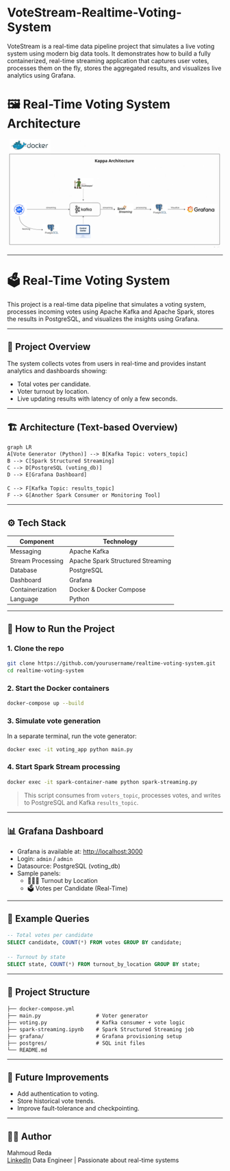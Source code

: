 # VoteStream-Realtime-Voting-System
VoteStream is a real-time data pipeline project that simulates a live voting system using modern big data tools.  It demonstrates how to build a fully containerized, real-time streaming application that captures user votes, processes them on the fly, stores the aggregated results, and visualizes live analytics using Grafana. 


# 🖼️ Real-Time Voting System Architecture

![Real-Time Voting System Architecture](Images/Kappa_Architecture.png)





---

# 🗳️ Real-Time Voting System

This project is a real-time data pipeline that simulates a voting system, processes incoming votes using Apache Kafka and Apache Spark, stores the results in PostgreSQL, and visualizes the insights using Grafana.

---

## 📌 Project Overview

The system collects votes from users in real-time and provides instant analytics and dashboards showing:

- Total votes per candidate.
- Voter turnout by location.
- Live updating results with latency of only a few seconds.

---

## 🏗️ Architecture (Text-based Overview)

```mermaid
graph LR
A[Vote Generator (Python)] --> B[Kafka Topic: voters_topic]
B --> C[Spark Structured Streaming]
C --> D[PostgreSQL (voting_db)]
D --> E[Grafana Dashboard]

C --> F[Kafka Topic: results_topic] 
F --> G[Another Spark Consumer or Monitoring Tool]
```

---

## ⚙️ Tech Stack

| Component        | Technology                  |
|------------------|-----------------------------|
| Messaging        | Apache Kafka                |
| Stream Processing| Apache Spark Structured Streaming |
| Database         | PostgreSQL                  |
| Dashboard        | Grafana                     |
| Containerization | Docker & Docker Compose     |
| Language         | Python                      |

---

## 🚀 How to Run the Project

### 1. Clone the repo
```bash
git clone https://github.com/yourusername/realtime-voting-system.git
cd realtime-voting-system
```

### 2. Start the Docker containers
```bash
docker-compose up --build
```

### 3. Simulate vote generation
In a separate terminal, run the vote generator:
```bash
docker exec -it voting_app python main.py
```

### 4. Start Spark Stream processing
```bash
docker exec -it spark-container-name python spark-streaming.py
```

> This script consumes from `voters_topic`, processes votes, and writes to PostgreSQL and Kafka `results_topic`.

---

## 📊 Grafana Dashboard

- Grafana is available at: [http://localhost:3000](http://localhost:3000)
- Login: `admin` / `admin`
- Datasource: PostgreSQL (voting_db)
- Sample panels:
  - 🧑‍🤝‍🧑 Turnout by Location
  - 🗳️ Votes per Candidate (Real-Time)

---

## 🧪 Example Queries

```sql
-- Total votes per candidate
SELECT candidate, COUNT(*) FROM votes GROUP BY candidate;

-- Turnout by state
SELECT state, COUNT(*) FROM turnout_by_location GROUP BY state;
```

---

## 📁 Project Structure

```
├── docker-compose.yml
├── main.py                  # Voter generator
├── voting.py                # Kafka consumer + vote logic
├── spark-streaming.ipynb    # Spark Structured Streaming job
├── grafana/                 # Grafana provisioning setup
├── postgres/                # SQL init files
└── README.md
```

---

## 📌 Future Improvements

- Add authentication to voting.
- Store historical vote trends.
- Improve fault-tolerance and checkpointing.

---

## 👨‍💻 Author

Mahmoud Reda  
[LinkedIn]([https://www.linkedin.com/in/mahmoud-reda/](https://www.linkedin.com/in/mahmoud-reda2001/))  
Data Engineer | Passionate about real-time systems

